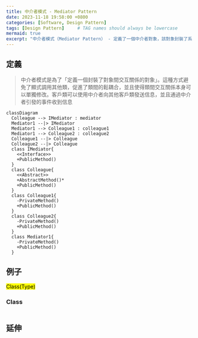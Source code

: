 ```yaml
---
title: 中介者模式 - Mediator Pattern
date: 2023-11-18 19:58:00 +0800
categories: [Software, Design Pattern]
tags: [Design Pattern]     # TAG names should always be lowercase
mermaid: true
excerpt: "中介者模式（Mediator Pattern） - 定義了一個中介者對象，該對象封裝了系統中對象間的交互方式"
---
```



## 定義

> 中介者模式是為了「定義一個封裝了對象間交互關係的對象」。這種方式避免了顯式調用其他類，促進了類間的鬆耦合，並且使得類間交互關係本身可以單獨修改。客戶類可以使用中介者向其他客戶類發送信息，並且通過中介者引發的事件收到信息

```mermaid
classDiagram
  Colleague --> IMediator : mediator
  Mediator1 --|> IMediator
  Mediator1 --> Colleague1 : colleague1
  Mediator1 --> Colleague2 : colleague2
  Colleague1 --|> Colleague
  Colleague2 --|> Colleague
  class IMediator{
    <<Interface>>
    +PublicMethod()
  }
  class Colleague{
    <<Abstract>>
    +AbstractMethod()*
    +PublicMethod()
  }
  class Colleague1{
    -PrivateMethod()
    +PublicMethod()
  }
  class Colleague2{
    -PrivateMethod()
    +PublicMethod()
  }
  class Mediator1{
    -PrivateMethod()
    +PublicMethod()
  }
```

## 例子

<mark>Class(Type)</mark><br>

### Class

```cs

```

## 延伸
